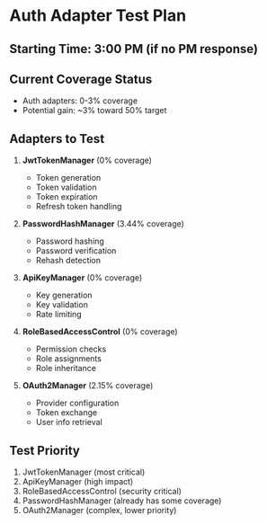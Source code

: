 # Auth Adapter Test Plan

## Starting Time: 3:00 PM (if no PM response)

## Current Coverage Status
- Auth adapters: 0-3% coverage
- Potential gain: ~3% toward 50% target

## Adapters to Test
1. **JwtTokenManager** (0% coverage)
   - Token generation
   - Token validation
   - Token expiration
   - Refresh token handling

2. **PasswordHashManager** (3.44% coverage)
   - Password hashing
   - Password verification
   - Rehash detection

3. **ApiKeyManager** (0% coverage)
   - Key generation
   - Key validation
   - Rate limiting

4. **RoleBasedAccessControl** (0% coverage)
   - Permission checks
   - Role assignments
   - Role inheritance

5. **OAuth2Manager** (2.15% coverage)
   - Provider configuration
   - Token exchange
   - User info retrieval

## Test Priority
1. JwtTokenManager (most critical)
2. ApiKeyManager (high impact)
3. RoleBasedAccessControl (security critical)
4. PasswordHashManager (already has some coverage)
5. OAuth2Manager (complex, lower priority)